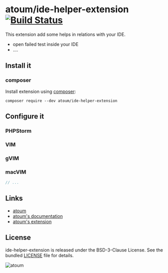 # atoum/ide-helper-extension [![Build Status](https://travis-ci.org/atoum/ide-helper-extension.svg?branch=master)](https://travis-ci.org/atoum/ide-helper-extension)

This extension add some helps in relations with your IDE.

* open failed test inside your IDE
* ....

## Install it

### composer

Install extension using [composer](https://getcomposer.org):

```
composer require --dev atoum/ide-helper-extension
```

## Configure it

### PHPStorm

### VIM

### gVIM

### macVIM

```php
// ...
```

## Links

* [atoum](http://atoum.org)
* [atoum's documentation](http://docs.atoum.org)
* [atoum's extension](http://extensions.atoum.org/)

## License

ide-helper-extension is released under the BSD-3-Clause License. See the bundled [LICENSE](LICENSE) file for details.

![atoum](http://atoum.org/images/logo/atoum.png)
